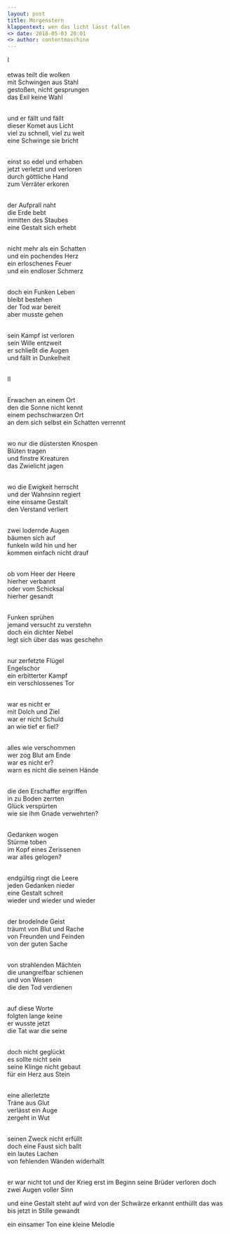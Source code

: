 ```yaml
---
layout: post
title: Morgenstern
klappentext: wen das licht lässt fallen
<> date: 2018-05-03 20:01
<> author: contentmaschine
---
```

&#8544; <br> <br>
etwas teilt die wolken <br>
mit Schwingen aus Stahl <br>
gestoßen, nicht gesprungen <br>
das Exil keine Wahl <br> <br>

und er fällt und fällt <br>
dieser Komet aus Licht <br>
viel zu schnell, viel zu weit <br>
eine Schwinge sie bricht <br> <br>

einst so edel und erhaben <br>
jetzt verletzt und verloren <br>
durch göttliche Hand <br>
zum Verräter erkoren <br> <br>

der Aufprall naht <br>
die Erde bebt <br>
inmitten des Staubes <br>
eine Gestalt sich erhebt <br> <br>

nicht mehr als ein Schatten <br>
und ein pochendes Herz <br>
ein erloschenes Feuer  <br>
und ein endloser Schmerz <br> <br>

doch ein Funken Leben <br>
bleibt bestehen <br>
der Tod war bereit <br>
aber musste gehen <br> <br>

sein Kampf ist verloren <br>
sein Wille entzweit <br>
er schließt die Augen <br>
und fällt in Dunkelheit <br> <br>

&#8545; <br> <br>

Erwachen an einem Ort <br>
den die Sonne nicht kennt <br>
einem pechschwarzen Ort <br>
an dem sich selbst ein Schatten verrennt <br> <br>

wo nur die düstersten Knospen <br>
Blüten tragen <br>
und finstre Kreaturen <br>
das Zwielicht jagen <br> <br>

wo die Ewigkeit herrscht <br>
und der Wahnsinn regiert <br> 
eine einsame Gestalt <br>
den Verstand verliert <br> <br>

zwei lodernde Augen <br>
bäumen sich auf <br>
funkeln wild hin und her  <br>
kommen einfach nicht drauf <br> <br>

ob vom Heer der Heere <br>
hierher verbannt <br>
oder vom Schicksal <br>
hierher gesandt <br> <br>

Funken sprühen <br>
jemand versucht zu verstehn <br>
doch ein dichter Nebel <br>
legt sich über das was geschehn <br> <br>

nur zerfetzte Flügel <br>
Engelschor <br>
ein erbitterter Kampf <br>
ein verschlossenes Tor <br> <br>

war es nicht er <br>
mit Dolch und Ziel <br>
war er nicht Schuld <br>
an wie tief er fiel? <br> <br>

alles wie verschommen <br>
wer zog Blut am Ende <br>
war es nicht er? <br>
warn es nicht die seinen Hände <br> <br>

die den Erschaffer ergriffen <br>
in zu Boden zerrten <br>
Glück verspürten <br>
wie sie ihm Gnade verwehrten? <br> <br>

Gedanken wogen <br>
Stürme toben <br>
im Kopf eines Zerissenen <br>
war alles gelogen? <br> <br>

endgültig ringt die Leere <br>
jeden Gedanken nieder <br>
eine Gestalt schreit <br>
wieder und wieder und wieder <br> <br>

der brodelnde Geist <br>
träumt von Blut und Rache <br>
von Freunden und Feinden <br>
von der guten Sache <br> <br>

von strahlenden Mächten <br>
die unangreifbar schienen <br>
und von Wesen <br>
die den Tod verdienen <br> <br>

auf diese Worte <br>
folgten lange keine <br>
er wusste jetzt <br>
die Tat war die seine <br> <br>

doch nicht geglückt <br>
es sollte nicht sein <br>
seine Klinge nicht gebaut <br>
für ein Herz aus Stein <br> <br>

eine allerletzte  <br>
Träne aus Glut <br>
verlässt ein Auge <br>
zergeht in Wut <br> <br>

seinen Zweck nicht erfüllt <br>
doch eine Faust sich ballt <br>
ein lautes Lachen <br>
von fehlenden Wänden widerhallt <br> <br>

er war nicht tot
und der Krieg erst im Beginn
seine Brüder verloren
doch zwei Augen voller Sinn

und eine Gestalt steht auf
wird von der Schwärze erkannt
enthüllt das
was bis jetzt in Stille gewandt 

ein einsamer Ton
eine kleine Melodie


